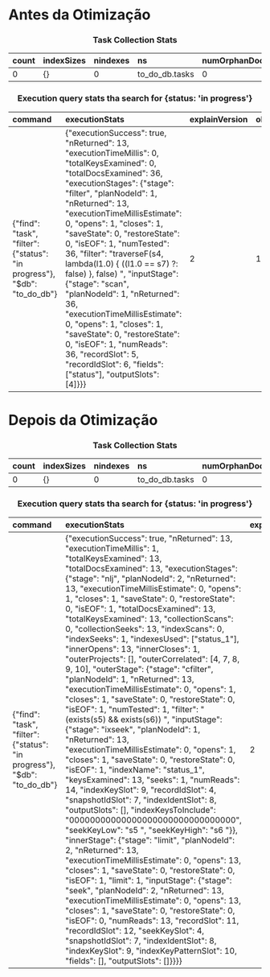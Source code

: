 # Antes da Otimização

<h3 align="center">Task Collection Stats</h3>

| count | indexSizes | nindexes | ns | numOrphanDocs | ok | scaleFactor | size | storageSize | totalIndexSize | totalSize |
| :--- | :--- | :--- | :--- | :--- | :--- | :--- | :--- | :--- | :--- | :--- |
| 0 | {} | 0 | to\_do\_db.tasks | 0 | 1 | 1 | 0 | 0 | 0 | 0 |

<h3 align="center">Execution query stats tha search for {status: 'in progress'}</h3>

| command | executionStats | explainVersion | ok | queryPlanner | serverInfo | serverParameters |
| :--- | :--- | :--- | :--- | :--- | :--- | :--- |
| {"find": "task", "filter": {"status": "in progress"}, "$db": "to\_do\_db"} | {"executionSuccess": true, "nReturned": 13, "executionTimeMillis": 0, "totalKeysExamined": 0, "totalDocsExamined": 36, "executionStages": {"stage": "filter", "planNodeId": 1, "nReturned": 13, "executionTimeMillisEstimate": 0, "opens": 1, "closes": 1, "saveState": 0, "restoreState": 0, "isEOF": 1, "numTested": 36, "filter": "traverseF\(s4, lambda\(l1.0\) { \(\(l1.0 == s7\) ?: false\) }, false\) ", "inputStage": {"stage": "scan", "planNodeId": 1, "nReturned": 36, "executionTimeMillisEstimate": 0, "opens": 1, "closes": 1, "saveState": 0, "restoreState": 0, "isEOF": 1, "numReads": 36, "recordSlot": 5, "recordIdSlot": 6, "fields": \["status"\], "outputSlots": \[4\]}}} | 2 | 1 | {"namespace": "to\_do\_db.task", "indexFilterSet": false, "parsedQuery": {"status": {"$eq": "in progress"}}, "queryHash": "51A0979E", "planCacheKey": "8EC422CA", "maxIndexedOrSolutionsReached": false, "maxIndexedAndSolutionsReached": false, "maxScansToExplodeReached": false, "winningPlan": {"queryPlan": {"stage": "COLLSCAN", "planNodeId": 1, "filter": {"status": {"$eq": "in progress"}}, "direction": "forward"}, "slotBasedPlan": {"slots": "$$RESULT=s5 env: { s3 = 1698454357886 \(NOW\), s1 = TimeZoneDatabase\(America/Barbados...Europe/Tiraspol\) \(timeZoneDB\), s7 = \\"in progress\\", s2 = Nothing \(SEARCH\_META\) }", "stages": "\[1\] filter {traverseF\(s4, lambda\(l1.0\) { \(\(l1.0 == s7\) ?: false\) }, false\)} \\n\[1\] scan s5 s6 none none none none lowPriority \[s4 = status\] @\\"53f49b2e-930c-418d-8d95-30cb03d151e6\\" true false "}}, "rejectedPlans": \[\]} | {"host": "45679beef58e", "port": 27017, "version": "7.0.2", "gitVersion": "02b3c655e1302209ef046da6ba3ef6749dd0b62a"} | {"internalQueryFacetBufferSizeBytes": 104857600, "internalQueryFacetMaxOutputDocSizeBytes": 104857600, "internalLookupStageIntermediateDocumentMaxSizeBytes": 104857600, "internalDocumentSourceGroupMaxMemoryBytes": 104857600, "internalQueryMaxBlockingSortMemoryUsageBytes": 104857600, "internalQueryProhibitBlockingMergeOnMongoS": 0, "internalQueryMaxAddToSetBytes": 104857600, "internalDocumentSourceSetWindowFieldsMaxMemoryBytes": 104857600, "internalQueryFrameworkControl": "trySbeEngine"} |


# Depois da Otimização

<h3 align="center">Task Collection Stats</h3>

| count | indexSizes | nindexes | ns | numOrphanDocs | ok | scaleFactor | size | storageSize | totalIndexSize | totalSize |
| :--- | :--- | :--- | :--- | :--- | :--- | :--- | :--- | :--- | :--- | :--- |
| 0 | {} | 0 | to\_do\_db.tasks | 0 | 1 | 1 | 0 | 0 | 0 | 0 |

<h3 align="center">Execution query stats tha search for {status: 'in progress'}</h3>

| command | executionStats | explainVersion | ok | queryPlanner | serverInfo | serverParameters |
| :--- | :--- | :--- | :--- | :--- | :--- | :--- |
| {"find": "task", "filter": {"status": "in progress"}, "$db": "to\_do\_db"} | {"executionSuccess": true, "nReturned": 13, "executionTimeMillis": 1, "totalKeysExamined": 13, "totalDocsExamined": 13, "executionStages": {"stage": "nlj", "planNodeId": 2, "nReturned": 13, "executionTimeMillisEstimate": 0, "opens": 1, "closes": 1, "saveState": 0, "restoreState": 0, "isEOF": 1, "totalDocsExamined": 13, "totalKeysExamined": 13, "collectionScans": 0, "collectionSeeks": 13, "indexScans": 0, "indexSeeks": 1, "indexesUsed": \["status\_1"\], "innerOpens": 13, "innerCloses": 1, "outerProjects": \[\], "outerCorrelated": \[4, 7, 8, 9, 10\], "outerStage": {"stage": "cfilter", "planNodeId": 1, "nReturned": 13, "executionTimeMillisEstimate": 0, "opens": 1, "closes": 1, "saveState": 0, "restoreState": 0, "isEOF": 1, "numTested": 1, "filter": "\(exists\(s5\) && exists\(s6\)\) ", "inputStage": {"stage": "ixseek", "planNodeId": 1, "nReturned": 13, "executionTimeMillisEstimate": 0, "opens": 1, "closes": 1, "saveState": 0, "restoreState": 0, "isEOF": 1, "indexName": "status\_1", "keysExamined": 13, "seeks": 1, "numReads": 14, "indexKeySlot": 9, "recordIdSlot": 4, "snapshotIdSlot": 7, "indexIdentSlot": 8, "outputSlots": \[\], "indexKeysToInclude": "00000000000000000000000000000000", "seekKeyLow": "s5 ", "seekKeyHigh": "s6 "}}, "innerStage": {"stage": "limit", "planNodeId": 2, "nReturned": 13, "executionTimeMillisEstimate": 0, "opens": 13, "closes": 1, "saveState": 0, "restoreState": 0, "isEOF": 1, "limit": 1, "inputStage": {"stage": "seek", "planNodeId": 2, "nReturned": 13, "executionTimeMillisEstimate": 0, "opens": 13, "closes": 1, "saveState": 0, "restoreState": 0, "isEOF": 0, "numReads": 13, "recordSlot": 11, "recordIdSlot": 12, "seekKeySlot": 4, "snapshotIdSlot": 7, "indexIdentSlot": 8, "indexKeySlot": 9, "indexKeyPatternSlot": 10, "fields": \[\], "outputSlots": \[\]}}}} | 2 | 1 | {"namespace": "to\_do\_db.task", "indexFilterSet": false, "parsedQuery": {"status": {"$eq": "in progress"}}, "queryHash": "51A0979E", "planCacheKey": "A5E6CA9B", "maxIndexedOrSolutionsReached": false, "maxIndexedAndSolutionsReached": false, "maxScansToExplodeReached": false, "winningPlan": {"queryPlan": {"stage": "FETCH", "planNodeId": 2, "inputStage": {"stage": "IXSCAN", "planNodeId": 1, "keyPattern": {"status": 1}, "indexName": "status\_1", "isMultiKey": false, "multiKeyPaths": {"status": \[\]}, "isUnique": false, "isSparse": false, "isPartial": false, "indexVersion": 2, "direction": "forward", "indexBounds": {"status": \["\[\\"in progress\\", \\"in progress\\"\]"\]}}}, "slotBasedPlan": {"slots": "$$RESULT=s11 env: { s3 = 1698454835860 \(NOW\), s1 = TimeZoneDatabase\(America/Barbados...Europe/Tiraspol\) \(timeZoneDB\), s6 = KS\(3C696E2070726F677265737300FE04\), s10 = {\\"status\\" : 1}, s2 = Nothing \(SEARCH\_META\), s5 = KS\(3C696E2070726F6772657373000104\) }", "stages": "\[2\] nlj inner \[\] \[s4, s7, s8, s9, s10\] \\n    left \\n        \[1\] cfilter {\(exists\(s5\) && exists\(s6\)\)} \\n        \[1\] ixseek s5 s6 s9 s4 s7 s8 \[\] @\\"53f49b2e-930c-418d-8d95-30cb03d151e6\\" @\\"status\_1\\" true \\n    right \\n        \[2\] limit 1 \\n        \[2\] seek s4 s11 s12 s7 s8 s9 s10 \[\] @\\"53f49b2e-930c-418d-8d95-30cb03d151e6\\" true false \\n"}}, "rejectedPlans": \[\]} | {"host": "45679beef58e", "port": 27017, "version": "7.0.2", "gitVersion": "02b3c655e1302209ef046da6ba3ef6749dd0b62a"} | {"internalQueryFacetBufferSizeBytes": 104857600, "internalQueryFacetMaxOutputDocSizeBytes": 104857600, "internalLookupStageIntermediateDocumentMaxSizeBytes": 104857600, "internalDocumentSourceGroupMaxMemoryBytes": 104857600, "internalQueryMaxBlockingSortMemoryUsageBytes": 104857600, "internalQueryProhibitBlockingMergeOnMongoS": 0, "internalQueryMaxAddToSetBytes": 104857600, "internalDocumentSourceSetWindowFieldsMaxMemoryBytes": 104857600, "internalQueryFrameworkControl": "trySbeEngine"} |


